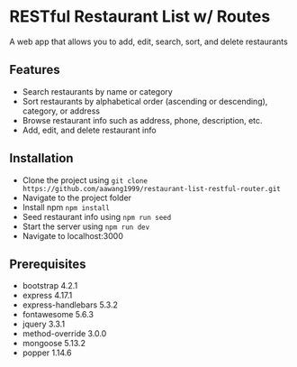 # RESTful Restaurant List w/ Routes

A web app that allows you to add, edit, search, sort, and delete restaurants

## Features

- Search restaurants by name or category
- Sort restaurants by alphabetical order (ascending or descending), category, or address
- Browse restaurant info such as address, phone, description, etc.
- Add, edit, and delete restaurant info

## Installation

- Clone the project using `git clone https://github.com/aawang1999/restaurant-list-restful-router.git`
- Navigate to the project folder
- Install npm `npm install`
- Seed restaurant info using `npm run seed`
- Start the server using `npm run dev`
- Navigate to localhost:3000

## Prerequisites

- bootstrap 4.2.1
- express 4.17.1
- express-handlebars 5.3.2
- fontawesome 5.6.3
- jquery 3.3.1
- method-override 3.0.0
- mongoose 5.13.2
- popper 1.14.6
